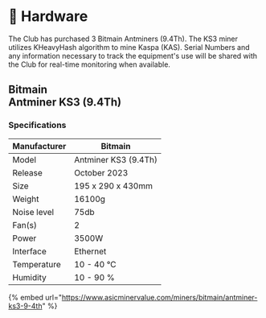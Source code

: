# 📠 Hardware

The Club has purchased 3 Bitmain Antminers (9.4Th). The KS3 miner utilizes KHeavyHash algorithm to mine Kaspa (KAS). Serial Numbers and any information necessary to track the equipment's use will be shared with the Club for real-time monitoring when available.

Bitmain\
Antminer KS3 (9.4Th)
--------------------

### Specifications

| Manufacturer | Bitmain              |
| ------------ | -------------------- |
| Model        | Antminer KS3 (9.4Th) |
| Release      | October 2023         |
| Size         | 195 x 290 x 430mm    |
| Weight       | 16100g               |
| Noise level  | 75db                 |
| Fan(s)       | 2                    |
| Power        | 3500W                |
| Interface    | Ethernet             |
| Temperature  | 10 - 40 °C           |
| Humidity     | 10 - 90 %            |

{% embed url="https://www.asicminervalue.com/miners/bitmain/antminer-ks3-9-4th" %}
